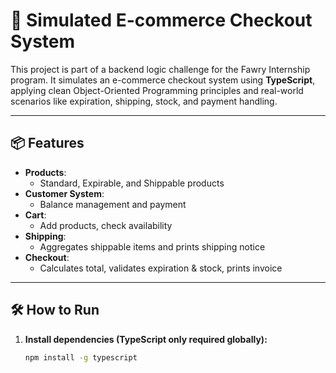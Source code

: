 # 🧾 Simulated E-commerce Checkout System

This project is part of a backend logic challenge for the Fawry Internship program. It simulates an e-commerce checkout system using **TypeScript**, applying clean Object-Oriented Programming principles and real-world scenarios like expiration, shipping, stock, and payment handling.

---

## 📦 Features

- **Products**:
  - Standard, Expirable, and Shippable products
- **Customer System**:
  - Balance management and payment
- **Cart**:
  - Add products, check availability
- **Shipping**:
  - Aggregates shippable items and prints shipping notice
- **Checkout**:
  - Calculates total, validates expiration & stock, prints invoice

---

## 🛠 How to Run

1. **Install dependencies (TypeScript only required globally):**
   ```bash
   npm install -g typescript
